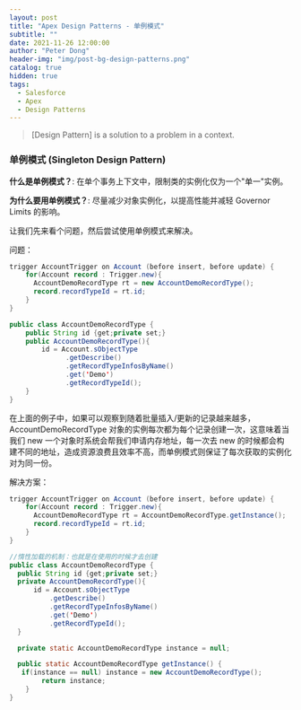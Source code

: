 ```yaml
---
layout: post
title: "Apex Design Patterns - 单例模式"
subtitle: ""
date: 2021-11-26 12:00:00
author: "Peter Dong"
header-img: "img/post-bg-design-patterns.png"
catalog: true
hidden: true
tags:
  - Salesforce
  - Apex
  - Design Patterns
---
```


> [Design Pattern] is a solution to a problem in a context.

### 单例模式 (Singleton Design Pattern)

**什么是单例模式？**: 在单个事务上下文中，限制类的实例化仅为一个"单一"实例。

**为什么要用单例模式？**: 尽量减少对象实例化，以提高性能并减轻 Governor Limits 的影响。

让我们先来看个问题，然后尝试使用单例模式来解决。

问题：

```java
trigger AccountTrigger on Account (before insert, before update) {
    for(Account record : Trigger.new){
      AccountDemoRecordType rt = new AccountDemoRecordType();
      record.recordTypeId = rt.id;
    }
}

public class AccountDemoRecordType {
    public String id {get;private set;}
    public AccountDemoRecordType(){
        id = Account.sObjectType
              .getDescribe()
              .getRecordTypeInfosByName()
              .get('Demo')
              .getRecordTypeId();
    }
}
```

在上面的例子中，如果可以观察到随着批量插入/更新的记录越来越多，AccountDemoRecordType 对象的实例每次都为每个记录创建一次，这意味着当我们 new 一个对象时系统会帮我们申请内存地址，每一次去 new 的时候都会构建不同的地址，造成资源浪费且效率不高，而单例模式则保证了每次获取的实例化对为同一份。

解决方案：

```java
trigger AccountTrigger on Account (before insert, before update) {
    for(Account record : Trigger.new){
      AccountDemoRecordType rt = AccountDemoRecordType.getInstance();
      record.recordTypeId = rt.id;
    }
}

//惰性加载的机制：也就是在使用的时候才去创建
public class AccountDemoRecordType {
  public String id {get;private set;}
  private AccountDemoRecordType(){
      id = Account.sObjectType
          .getDescribe()
          .getRecordTypeInfosByName()
          .get('Demo')
          .getRecordTypeId();
  }

  private static AccountDemoRecordType instance = null;

  public static AccountDemoRecordType getInstance() {
   if(instance == null) instance = new AccountDemoRecordType();
        return instance;
    }
}
```
